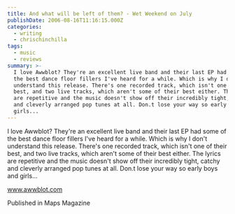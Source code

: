 ```yaml
---
title: And what will be left of them? - Wet Weekend on July
publishDate: 2006-08-16T11:16:15.000Z
categories:
  - writing
  - chrischinchilla
tags:
  - music
  - reviews
summary: >-
  I love Awwblot? They're an excellent live band and their last EP had some of
  the best dance floor fillers I've heard for a while. Which is why I don't
  understand this release. There's one recorded track, which isn't one of their
  best, and two live tracks, which aren't some of their best either. The lyrics
  are repetitive and the music doesn't show off their incredibly tight, catchy
  and cleverly arranged pop tunes at all. Don.t lose your way so early boys and
  girls...
---
```


I love Awwblot? They're an excellent live band and their last EP had some of the best dance floor fillers I've heard for a while. Which is why I don't understand this release. There's one recorded track, which isn't one of their best, and two live tracks, which aren't some of their best either. The lyrics are repetitive and the music doesn't show off their incredibly tight, catchy and cleverly arranged pop tunes at all. Don.t lose your way so early boys and girls...

<a href='https://www.awwblot.com' target='_blank'>www.awwblot.com</a>

Published in Maps Magazine
